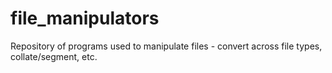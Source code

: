 # file_manipulators
Repository of programs used to manipulate files - convert across file types, collate/segment, etc.
